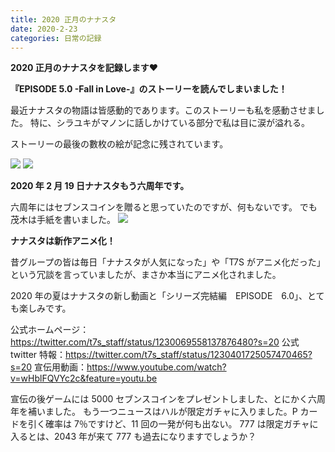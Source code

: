 ```yaml
---
title: 2020 正月のナナスタ
date: 2020-2-23
categories: 日常の記録
---
```


**2020 正月のナナスタを記録します❤**

**『EPISODE 5.0 -Fall in Love-』のストーリーを読んでしまいました！**

最近ナナスタの物語は皆感動的であります。このストーリーも私を感動させました。
特に、シラユキがマノンに話しかけている部分で私は目に涙が溢れる。

ストーリーの最後の數枚の絵が記念に残されています。

![](./E5-1.jpg)
![](./E5-3.jpg)


**2020 年 2 月 19 日ナナスタもう六周年です。**

六周年にはセブンスコインを贈ると思っていたのですが、何もないです。
でも茂木は手紙を書いました。
![](./letter.jpg)

**ナナスタは新作アニメ化！**

昔グループの皆は毎日「ナナスタが人気になった」や「T7S がアニメ化だった」という冗談を言っていましたが、まさか本当にアニメ化されました。

2020 年の夏はナナスタの新し動画と「シリーズ完結編　EPISODE　6.0」、とても楽しみです。

公式ホームページ：<https://twitter.com/t7s_staff/status/1230069558137876480?s=20>
公式 twitter 特報：<https://twitter.com/t7s_staff/status/1230401725057470465?s=20>
宣伝用動画：<https://www.youtube.com/watch?v=wHblFQVYc2c&feature=youtu.be>

宣伝の後ゲームには 5000 セブンスコインをプレゼントしました、とにかく六周年を補いました。
もう一つニュースはハルが限定ガチャに入りました。P カードを引く確率は 7％ですけど、11 回の一発が何も出ない。
777 は限定ガチャに入るとは、2043 年が来て 777 も過去になりますでしょうか？
